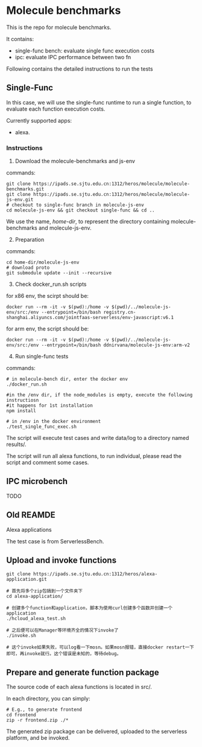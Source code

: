 # Molecule benchmarks

This is the repo for molecule benchmarks.

It contains:
- single-func bench: evaluate single func execution costs
- ipc: evaluate IPC performance between two fn



Following contains the detailed instructions to run the tests

## Single-Func

In this case, we will use the single-func runtime to run a single function, to evaluate each function execution costs.

Currently supported apps:
- alexa.

### Instructions

1. Download the molecule-benchmarks and js-env

commands:

	git clone https://ipads.se.sjtu.edu.cn:1312/heros/molecule/molecule-benchmarks.git
	git clone https://ipads.se.sjtu.edu.cn:1312/heros/molecule/molecule-js-env.git
	# checkout to single-func branch in molecule-js-env
	cd molecule-js-env && git checkout single-func && cd ..

We use the name, *home-dir*, to represent the directory containing molecule-benchmarks and molecule-js-env.

2. Preparation

commands:

	cd home-dir/molecule-js-env
	# download proto
	git submodule update --init --recursive

3. Check docker_run.sh scripts

for x86 env, the scirpt should be:

	docker run --rm -it -v $(pwd):/home -v $(pwd)/../molecule-js-env/src:/env --entrypoint=/bin/bash registry.cn-shanghai.aliyuncs.com/jointfaas-serverless/env-javascript:v6.1

for arm env, the script should be:

	docker run --rm -it -v $(pwd):/home -v $(pwd)/../molecule-js-env/src:/env --entrypoint=/bin/bash ddnirvana/molecule-js-env:arm-v2


4. Run single-func tests

commands:


	# in molecule-bench dir, enter the docker env
	./docker_run.sh

	#in the /env dir, if the node_modules is empty, execute the following instructiosn
	#it happens for 1st installation
	npm install

	# in /env in the docker environment
	./test_single_func_exec.sh

The script will execute test cases and write data/log to a directory named results/.

The script will run all alexa functions, to run individual, please read the script and comment some cases.





## IPC microbench

TODO


## Old REAMDE
Alexa applications

The test case is from ServerlessBench.


## Upload and invoke functions

	git clone https://ipads.se.sjtu.edu.cn:1312/heros/alexa-application.git

	# 首先将多个zip包搞到一个文件夹下
	cd alexa-application/

	# 创建多个function和application，脚本为使用curl创建多个函数并创建一个application
	./hcloud_alexa_test.sh

	# 之后便可以在Manager等环境齐全的情况下invoke了
	./invoke.sh

	# 这个invoke如果失败，可以log看一下mosn。如果mosn报错，直接docker restart一下即可，再invoke就行。这个错误是未知的，等待debug。


## Prepare and generate function package

The source code of each alexa functions is located in src/.

In each directory, you can simply:

	# E.g., to generate frontend
	cd frontend
	zip -r frontend.zip ./*


The generated zip package can be delivered, uploaded to the serverless platform, and be invoked.



